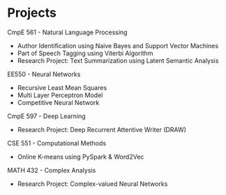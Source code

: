 # Projects
CmpE 561 - Natural Language Processing
* Author Identification using Naive Bayes and Support Vector Machines
* Part of Speech Tagging using Viterbi Algorithm
* Research Project: Text Summarization using Latent Semantic Analysis

EE550 - Neural Networks
* Recursive Least Mean Squares
* Multi Layer Perceptron Model
* Competitive Neural Network 

CmpE 597 - Deep Learning
* Research Project: Deep Recurrent Attentive Writer (DRAW)

CSE 551 - Computational Methods
* Online K-means using PySpark & Word2Vec

MATH 432 - Complex Analysis
* Research Project: Complex-valued Neural Networks



